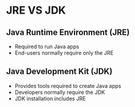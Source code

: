 # JRE VS JDK

## Java Runtime Environment (JRE)
*   Required to run Java apps
*   End-users normally require only the JRE

## Java Development Kit (JDK)
*   Provides tools required to create Java apps
*   Developers normally require the JDK
*   JDK installation includes JRE
